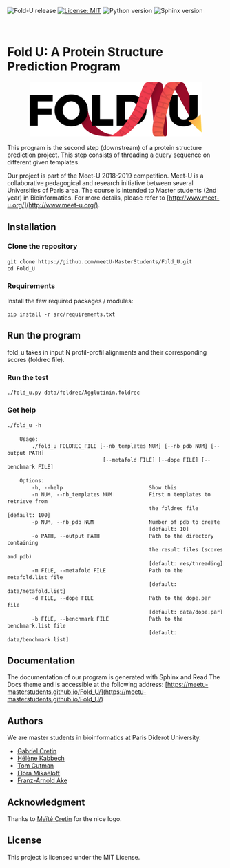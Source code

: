 ![Fold-U release](https://img.shields.io/badge/fold--u-v1.2-blue.svg)
[![License: MIT](https://img.shields.io/badge/License-MIT-yellow.svg)](https://opensource.org/licenses/MIT)
![Python version](https://img.shields.io/badge/python-3-brightgreen.svg)
![Sphinx version](https://img.shields.io/badge/sphinx%20build-1.7.4-brightgreen.svg)  

<br>  

# Fold U: A Protein Structure Prediction Program

<p align="center">
  <img width="400" src="img/logo_foldu.png" alt="logo_foldu"/>
</p>

This program is the second step (downstream) of a protein structure prediction project. This step consists of threading a query sequence on different given templates.


Our project is part of the Meet-U 2018-2019 competition.
Meet-U is a collaborative pedagogical and research initiative between several Universities of Paris area. The course is intended to Master students (2nd year) in Bioinformatics. For more details, please refer to [http://www.meet-u.org/](http://www.meet-u.org/).

## Installation

### Clone the repository
```
git clone https://github.com/meetU-MasterStudents/Fold_U.git
cd Fold_U
```

### Requirements
Install the few required packages / modules:
```
pip install -r src/requirements.txt
```

## Run the program
fold_u takes in input N profil-profil alignments and their corresponding scores (foldrec file).

### Run the test
```
./fold_u.py data/foldrec/Agglutinin.foldrec
```
### Get help
```
./fold_u -h

    Usage:
        ./fold_u FOLDREC_FILE [--nb_templates NUM] [--nb_pdb NUM] [--output PATH]
                               [--metafold FILE] [--dope FILE] [--benchmark FILE]

    Options:
        -h, --help                            Show this
        -n NUM, --nb_templates NUM            First n templates to retrieve from
                                              the foldrec file [default: 100]
        -p NUM, --nb_pdb NUM                  Number of pdb to create
                                              [default: 10]
        -o PATH, --output PATH                Path to the directory containing
                                              the result files (scores and pdb)
                                              [default: res/threading]
        -m FILE, --metafold FILE              Path to the metafold.list file
                                              [default: data/metafold.list]
        -d FILE, --dope FILE                  Path to the dope.par file
                                              [default: data/dope.par]
        -b FILE, --benchmark FILE             Path to the benchmark.list file
                                              [default: data/benchmark.list]
```

## Documentation

The documentation of our program is generated with Sphinx and Read The Docs theme and is accessible at the following address:
[https://meetu-masterstudents.github.io/Fold_U/](https://meetu-masterstudents.github.io/Fold_U/)

## Authors

We are master students in bioinformatics at Paris Diderot University.
- [Gabriel Cretin](https://github.com/gabrielctn)
- [Hélène Kabbech](https://github.com/kabhel)
- [Tom Gutman](https://github.com/tomgutman)
- [Flora Mikaeloff](https://github.com/FloraMika)
- [Franz-Arnold Ake](https://github.com/franzx5)

## Acknowledgment

Thanks to [Maïté Cretin](https://www.linkedin.com/in/maitewho/) for the nice logo.

## License

This project is licensed under the MIT License.
